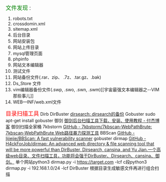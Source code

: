 

<font color="green" size="4">文件发现</font>：
1. robots.txt
2. crossdomin.xml
3. sitemap.xml
4. 后台目录
5. 网站安装包
6. 网站上传目录
7. mysql管理页面
8. phpinfo
9. 网站文本编辑器
10. 测试文件
11. 网站备份文件(.rar、zip、 .7z、.tar.gz、.bak)
12. Ds_Store 文件
13. vim编辑器备份文件(.swp, .swo, .swn, .swm)[[宇宙最强文本编辑器之--VIM那些事儿]]
14. WEB—INF/web.xml文件

<font color="red" size="4">目录扫描工具</font>
	Dirb 
	DirBuster  [dirsearch: dirsearch的备份](https://gitee.com/Abaomianguan/dirsearch.git)
	Gobuster   sudo apt-get install gobuster
	御剑 [御剑后台扫描工具下载、安装、使用教程 - 付杰博客](https://www.fujieace.com/hacker/tools/yujian.html)
	御剑扫描全家桶
	7kbstorm [GitHub - 7kbstorm/7kbscan-WebPathBrute: 7kbscan-WebPathBrute Web路径暴力探测工具](https://github.com/7kbstorm/7kbscan-WebPathBrute)
	BBScan [GitHub - lijiejie/BBScan: A fast vulnerability scanner](https://github.com/lijiejie/BBScan)
	gobuster
	dirmap [GitHub - H4ckForJob/dirmap: An advanced web directory & file scanning tool that will be more powerful than DirBuster, Dirsearch, cansina, and Yu Jian.一个高级web目录、文件扫描工具，功能将会强于DirBuster、Dirsearch、cansina、御剑。](https://github.com/H4ckForJob/dirmap)
		单个网站python3 dirmap.py -i https://target.com -lcf
		c段python3 dirmap.py -i 192.168.1.0/24 -lcf
	DirBuster
	根据目录生成敏感文件再进行组合扫描
